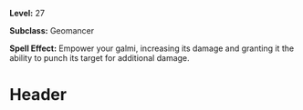 <!-- TITLE: Spell: Empower Galmi -->
<!-- SUBTITLE:  -->

**Level:** 27

**Subclass:** Geomancer

**Spell Effect:** Empower your galmi, increasing its damage and granting it the ability to punch its target for additional damage.

# Header
